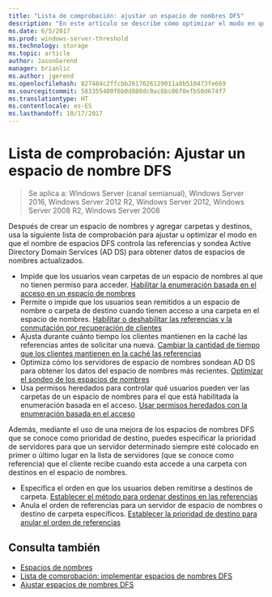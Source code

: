 ```yaml
---
title: "Lista de comprobación: ajustar un espacio de nombres DFS"
description: "En este artículo se describe cómo optimizar el modo en que el espacio de nombres DFS controla las referencias y sondea AD DS para obtener datos de espacios de nombres actualizados"
ms.date: 6/5/2017
ms.prod: windows-server-threshold
ms.technology: storage
ms.topic: article
author: JasonGerend
manager: brianlic
ms.author: jgerend
ms.openlocfilehash: 827484c2ffcbb2617626129011a8b510473fe669
ms.sourcegitcommit: 583355400f6b0d880dc0ac6bc06f0efb50d674f7
ms.translationtype: HT
ms.contentlocale: es-ES
ms.lasthandoff: 10/17/2017
---
```

# <a name="checklist-tune-a-dfs-namespace"></a>Lista de comprobación: Ajustar un espacio de nombre DFS

> Se aplica a: Windows Server (canal semianual), Windows Server 2016, Windows Server 2012 R2, Windows Server 2012, Windows Server 2008 R2, Windows Server 2008

Después de crear un espacio de nombres y agregar carpetas y destinos, usa la siguiente lista de comprobación para ajustar u optimizar el modo en que el nombre de espacios DFS controla las referencias y sondea Active Directory Domain Services (AD DS) para obtener datos de espacios de nombres actualizados.

-   Impide que los usuarios vean carpetas de un espacio de nombres al que no tienen permiso para acceder. [Habilitar la enumeración basada en el acceso en un espacio de nombres](enable-access-based-enumeration-on-a-namespace.md) 
-   Permite o impide que los usuarios sean remitidos a un espacio de nombre o carpeta de destino cuando tienen acceso a una carpeta en el espacio de nombres. [Habilitar o deshabilitar las referencias y la conmutación por recuperación de clientes](enable-or-disable-referrals-and-client-failback.md) 
-   Ajusta durante cuánto tiempo los clientes mantienen en la caché las referencias antes de solicitar una nueva. [Cambiar la cantidad de tiempo que los clientes mantienen en la caché las referencias](change-the-amount-of-time-that-clients-cache-referrals.md)
-   Optimiza cómo los servidores de espacio de nombres sondean AD DS para obtener los datos del espacio de nombres más recientes. [Optimizar el sondeo de los espacios de nombres](optimize-namespace-polling.md)
-   Usa permisos heredados para controlar qué usuarios pueden ver las carpetas de un espacio de nombres para el que está habilitada la enumeración basada en el acceso. [Usar permisos heredados con la enumeración basada en el acceso](using-inherited-permissions-with-access-based-enumeration.md)

Además, mediante el uso de una mejora de los espacios de nombres DFS que se conoce como prioridad de destino, puedes especificar la prioridad de servidores para que un servidor determinado siempre esté colocado en primer o último lugar en la lista de servidores (que se conoce como referencia) que el cliente recibe cuando esta accede a una carpeta con destinos en el espacio de nombres.

-   Especifica el orden en que los usuarios deben remitirse a destinos de carpeta. [Establecer el método para ordenar destinos en las referencias](set-the-ordering-method-for-targets-in-referrals.md)
-   Anula el orden de referencias para un servidor de espacio de nombres o destino de carpeta específicos. [Establecer la prioridad de destino para anular el orden de referencias](set-target-priority-to-override-referral-ordering.md)

## <a name="see-also"></a>Consulta también

-   [Espacios de nombres](https://technet.microsoft.com/library/cc771914(v=ws.11).aspx)
-   [Lista de comprobación: implementar espacios de nombres DFS](checklist-deploy-dfs-namespaces.md)
-   [Ajustar espacios de nombres DFS](tuning-dfs-namespaces.md)


